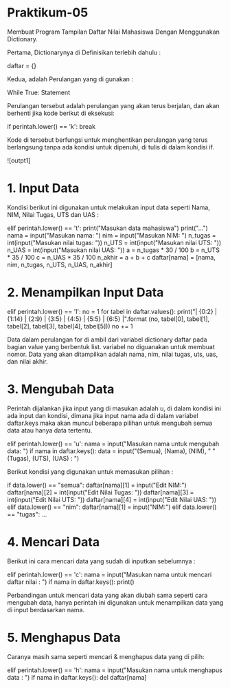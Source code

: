 # Praktikum-05
Membuat Program Tampilan Daftar Nilai Mahasiswa Dengan Menggunakan Dictionary.

Pertama, Dictionarynya di Definisikan terlebih dahulu :

daftar = {}

Kedua, adalah Perulangan yang di gunakan :

While True:
     Statement
     
Perulangan tersebut adalah perulangan yang akan terus berjalan, dan akan berhenti jika kode berikut di eksekusi:

if perintah.lower() == 'k':
    break

Kode di tersebut berfungsi untuk menghentikan perulangan yang terus berlangsung tanpa ada kondisi untuk dipenuhi, di tulis di dalam kondisi if.

![outpt1]

# 1. Input Data
Kondisi berikut ini digunakan untuk melakukan input data seperti Nama, NIM, Nilai Tugas, UTS dan UAS :

elif perintah.lower() == 't':
	print("Masukan data mahasiswa")
    print("...")
    nama = input("Masukan nama: ")
    nim = input("Masukan NIM: ")
    n_tugas = int(input("Masukan nilai tugas: "))
    n_UTS = int(input("Masukan nilai UTS: "))
    n_UAS = int(input("Masukan nilai UAS: "))
    a = n_tugas * 30 / 100
    b = n_UTS * 35 / 100
    c = n_UAS * 35 / 100
    n_akhir = a + b + c
    daftar[nama] = [nama, nim, n_tugas, n_UTS, n_UAS, n_akhir]
    
 # 2. Menampilkan Input Data
 
 elif perintah.lower() == 'l':
    no = 1
    for tabel in daftar.values():
        print("| {0:2} | {1:14} | {2:9} | {3:5} 
	           | {4:5} | {5:5} | {6:5} |".format
               (no, tabel[0],
               tabel[1], tabel[2],
               tabel[3], tabel[4], tabel[5]))
        no += 1
       
Data dalam perulangan for di ambil dari variabel dictionary daftar pada bagian value yang berbentuk list. variabel no diguanakan untuk membuat nomor. Data yang akan ditampilkan adalah nama, nim, nilai tugas, uts, uas, dan nilai akhir.

# 3. Mengubah Data
Perintah dijalankan jika input yang di masukan adalah u, di dalam kondisi ini ada input dan kondisi, dimana jika input nama ada di dalam variabel daftar.keys maka akan muncul beberapa pilihan untuk mengubah semua data atau hanya data tertentu.

elif perintah.lower() == 'u':
    nama = input("Masukan nama untuk mengubah data: ")
    if nama in daftar.keys():
        data = input("(Semua), (Nama), (NIM), "
                     "(Tugas), (UTS), (UAS) : ")
                     
 Berikut kondisi yang digunakan untuk memasukan pilihan :
 
 if data.lower() == "semua":
    daftar[nama][1] = input("Edit NIM:")
    daftar[nama][2] = int(input("Edit Nilai Tugas: "))
    daftar[nama][3] = int(input("Edit Nilai UTS: "))
    daftar[nama][4] = int(input("Edit Nilai UAS: "))
elif data.lower() == "nim":
    daftar[nama][1] = input("NIM:")
elif data.lower() == "tugas":
...

# 4. Mencari Data
Berikut ini cara mencari data yang sudah di inputkan sebelumnya :

elif perintah.lower() == 'c':
    nama = input("Masukan nama untuk mencari daftar nilai : ")
    if nama in daftar.keys():
	    print()
      
Perbandingan untuk mencari data yang akan diubah sama seperti cara mengubah data, hanya perintah ini digunakan untuk menampilkan data yang di input berdasarkan nama.
    
# 5. Menghapus Data
Caranya masih sama seperti mencari & menghapus data yang di pilih:

elif perintah.lower() == 'h':
    nama = input("Masukan nama untuk menghapus data : ")
    if nama in daftar.keys():
        del daftar[nama]
        

